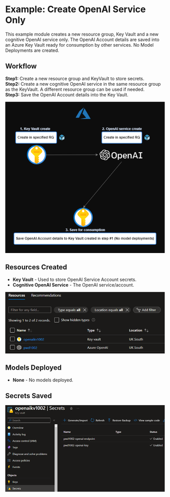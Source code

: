 # Example: Create OpenAI Service Only

This example module creates a new resource group, Key Vault and a new cognitive OpenAI service only. The OpenAI Account details are saved into an Azure Key Vault ready for consumption by other services. No Model Deployments are created.  

## Workflow

**Step1:** Create a new resource group and KeyVault to store secrets.  
**Step2:** Create a new cognitive OpenAI service in the same resource group as the KeyVault. A different resource group can be used if needed.  
**Step3:** Save the OpenAI Account details into the Key Vault.  

![image.png](https://raw.githubusercontent.com/Pwd9000-ML/terraform-azurerm-openai-service/master/assets/Example2.png)

## Resources Created

- **Key Vault** - Used to store OpenAI Service Account secrets.
- **Cognitive OpenAI Service** - The OpenAI service/account.

![image.png](https://raw.githubusercontent.com/Pwd9000-ML/terraform-azurerm-openai-service/master/assets/Resources2.png)

## Models Deployed

- **None** - No models deployed.

## Secrets Saved

![image.png](https://raw.githubusercontent.com/Pwd9000-ML/terraform-azurerm-openai-service/master/assets/var-secrets2.png)

<!-- BEGIN_TF_DOCS -->

<!-- END_TF_DOCS -->